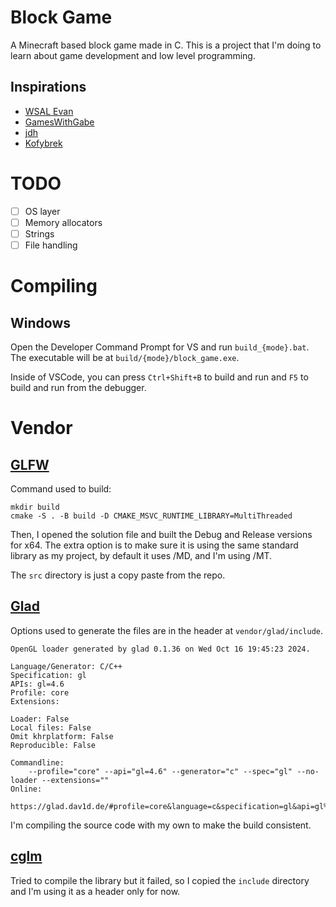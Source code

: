 # Block Game

A Minecraft based block game made in C. This is a project that I'm doing to
learn about game development and low level programming.

## Inspirations

- [WSAL Evan](https://youtu.be/v0Ks1dCMlAA?si=v0jOUZu_1p1F-fg1)
- [GamesWithGabe](https://youtu.be/sMs28KxbHiA?si=rJ3X3lwMY_I4FYOQ)
- [jdh](https://youtu.be/4O0_-1NaWnY?si=5rhs5OBzb1l-Ufy1)
- [Kofybrek](https://youtu.be/o_J-0p9uoSg?si=ejJdkLUbKQprxJYG)

# TODO

- [ ] OS layer
- [ ] Memory allocators
- [ ] Strings
- [ ] File handling

# Compiling

## Windows

Open the Developer Command Prompt for VS and run `build_{mode}.bat`. The
executable will be at `build/{mode}/block_game.exe`.

Inside of VSCode, you can press `Ctrl+Shift+B` to build and run and `F5` to
build and run from the debugger.

# Vendor

## [GLFW](https://www.glfw.org/)

Command used to build:

```
mkdir build
cmake -S . -B build -D CMAKE_MSVC_RUNTIME_LIBRARY=MultiThreaded
```

Then, I opened the solution file and built the Debug and Release versions for
x64. The extra option is to make sure it is using the same standard library as
my project, by default it uses /MD, and I'm using /MT.

The `src` directory is just a copy paste from the repo.

## [Glad](https://glad.dav1d.de/)

Options used to generate the files are in the header at `vendor/glad/include`.

```
OpenGL loader generated by glad 0.1.36 on Wed Oct 16 19:45:23 2024.

Language/Generator: C/C++
Specification: gl
APIs: gl=4.6
Profile: core
Extensions:

Loader: False
Local files: False
Omit khrplatform: False
Reproducible: False

Commandline:
    --profile="core" --api="gl=4.6" --generator="c" --spec="gl" --no-loader --extensions=""
Online:
    https://glad.dav1d.de/#profile=core&language=c&specification=gl&api=gl%3D4.6
```

I'm compiling the source code with my own to make the build consistent.

## [cglm](https://github.com/recp/cglm)

Tried to compile the library but it failed, so I copied the `include` directory
and I'm using it as a header only for now.
